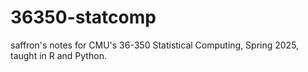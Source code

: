 # 36350-statcomp
saffron's notes for CMU's 36-350 Statistical Computing, Spring 2025, taught in R and Python.